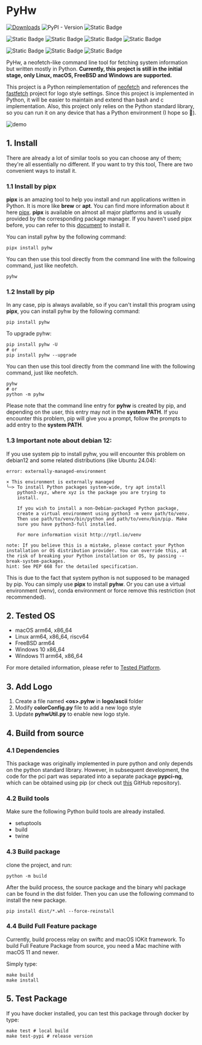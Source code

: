 # PyHw
[![Downloads](https://static.pepy.tech/badge/pyhw)](https://pepy.tech/project/pyhw)
![PyPI - Version](https://img.shields.io/pypi/v/pyhw?label=version)
![Static Badge](https://img.shields.io/badge/Python-3.9%2B-green)

![Static Badge](https://img.shields.io/badge/macOS-11%2B-green)
![Static Badge](https://img.shields.io/badge/Linux-blue)
![Static Badge](https://img.shields.io/badge/FreeBSD-red)
![Static Badge](https://img.shields.io/badge/Windows-yellow)

![Static Badge](https://img.shields.io/badge/amd64-green)
![Static Badge](https://img.shields.io/badge/arm-blue)
![Static Badge](https://img.shields.io/badge/riscv64-%238A2BE2)


PyHw, a neofetch-like command line tool for fetching system information but written mostly in Python. **Currently, this project is still in the initial stage, only Linux, macOS, FreeBSD and Windows are supported.**

This project is a Python reimplementation of [neofetch](https://github.com/dylanaraps/neofetch) and references the [fastfetch](https://github.com/fastfetch-cli/fastfetch) project for logo style settings. Since this project is implemented in Python, it will be easier to maintain and extend than bash and c implementation. Also, this project only relies on the Python standard library, so you can run it on any device that has a Python environment (I hope so 🤔).


[//]: # (![demo]&#40;https://i2.imgs.ovh/d/BQACAgUAAx0EUvSR8wACMvpmyFVohzKxLcUdLiJaEa3wlo_OrQACuw4AAoX-QVaSpG0-rTAeRTUE&#41;)
[//]: # (![demo]&#40;https://files.catbox.moe/xx58xy.jpg&#41;)
![demo](https://files.catbox.moe/2d21fu.jpg)




## 1. Install
There are already a lot of similar tools so you can choose any of them; they're all essentially no different. If you want to try this tool, There are two convenient ways to install it.

### 1.1 Install by pipx
**pipx** is an amazing tool to help you install and run applications written in Python. It is more like **brew** or **apt**. You can find more information about it here [pipx](https://github.com/pypa/pipx). **pipx** is available on almost all major platforms and is usually provided by the corresponding package manager. If you haven't used pipx before, you can refer to this [document](https://pipx.pypa.io/stable/installation/) to install it.

You can install pyhw by the following command:
```shell
pipx install pyhw
```
You can then use this tool directly from the command line with the following command, just like neofetch.
```shell
pyhw
```

### 1.2 Install by pip
In any case, pip is always available, so if you can't install this program using **pipx**, you can install pyhw by the following command:
```shell
pip install pyhw
```
To upgrade pyhw:
```shell
pip install pyhw -U
# or
pip install pyhw --upgrade
```
You can then use this tool directly from the command line with the following command, just like neofetch.
```shell
pyhw
# or
python -m pyhw
```
Please note that the command line entry for __pyhw__ is created by pip, and depending on the user, this entry may not in the __system PATH__. If you encounter this problem, pip will give you a prompt, follow the prompts to add entry to the __system PATH__.


### 1.3 Important note about debian 12:
If you use system pip to install pyhw, you will encounter this problem on debian12 and some related distributions (like Ubuntu 24.04):
```text
error: externally-managed-environment

× This environment is externally managed
╰─> To install Python packages system-wide, try apt install
    python3-xyz, where xyz is the package you are trying to
    install.
    
    If you wish to install a non-Debian-packaged Python package,
    create a virtual environment using python3 -m venv path/to/venv.
    Then use path/to/venv/bin/python and path/to/venv/bin/pip. Make
    sure you have python3-full installed.
    
    For more information visit http://rptl.io/venv

note: If you believe this is a mistake, please contact your Python installation or OS distribution provider. You can override this, at the risk of breaking your Python installation or OS, by passing --break-system-packages.
hint: See PEP 668 for the detailed specification.
```
This is due to the fact that system python is not supposed to be managed by pip. You can simply use **pipx** to install **pyhw**. Or you can use a virtual environment (venv), conda environment or force remove this restriction (not recommended).

## 2. Tested OS
* macOS arm64, x86_64
* Linux arm64, x86_64, riscv64
* FreeBSD arm64
* Windows 10 x86_64
* Windows 11 arm64, x86_64

For more detailed information, please refer to [Tested Platform](docs/tested_platform.md).

## 3. Add Logo
1. Create a file named **\<os>.pyhw** in **logo/ascii** folder
2. Modify **colorConfig.py** file to add a new logo style
3. Update **pyhwUtil.py** to enable new logo style.

## 4. Build from source

### 4.1 Dependencies
This package was originally implemented in pure python and only depends on the python standard library. However, in subsequent development, the code for the pci part was separated into a separate package **pypci-ng**, which can be obtained using pip (or check out [this](https://github.com/xiaoran007/pypci) GitHub repository).

### 4.2 Build tools
Make sure the following Python build tools are already installed.
* setuptools
* build
* twine

### 4.3 Build package
clone the project, and run:
```shell
python -m build
```
After the build process, the source package and the binary whl package can be found in the dist folder. Then you can use the following command to install the new package.
```shell
pip install dist/*.whl --force-reinstall
```

### 4.4 Build Full Feature package
Currently, build process relay on swiftc and macOS IOKit framework. To build Full Feature Package from source, you need a Mac machine with macOS 11 and newer.

Simply type:
```shell
make build
make install
```

## 5. Test Package
If you have docker installed, you can test this package through docker by type:
```shell
make test # local build
make test-pypi # release version
```
